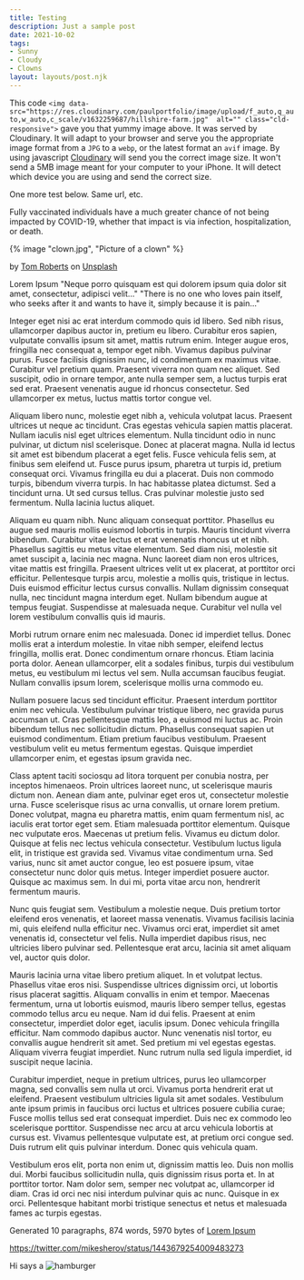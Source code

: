 ```yaml
---
title: Testing
description: Just a sample post
date: 2021-10-02
tags:
- Sunny
- Cloudy
- Clowns
layout: layouts/post.njk
---
```




This code `<img data-src="https://res.cloudinary.com/paulportfolio/image/upload/f_auto,q_auto,w_auto,c_scale/v1632259687/hillshire-farm.jpg"  alt="" class="cld-responsive">` gave you that yummy image above. It was served by Cloudinary. It will adapt to your browser and serve you the appropriate image format from a `JPG` to a `webp`, or the latest format an `avif` image.
By using javascript [Cloudinary](https://cloudinary.com) will send you the correct image size. It won't send a 5MB image meant for your computer to your iPhone. It will detect which device you are using and send the correct size.

One more test below. Same url, etc.


Fully vaccinated individuals have a much greater chance of not being impacted by COVID-19, whether that impact is via infection, hospitalization, or death.

{% image "clown.jpg", "Picture of a clown" %}

<i class="fa-thin fa-camera"></i> by <a href="https://unsplash.com/@tomrdesigns?utm_source=unsplash&utm_medium=referral&utm_content=creditCopyText">Tom Roberts</a> on <a href="https://unsplash.com/s/photos/clowns?utm_source=unsplash&utm_medium=referral&utm_content=creditCopyText">Unsplash</a>

Lorem Ipsum
"Neque porro quisquam est qui dolorem ipsum quia dolor sit amet, consectetur, adipisci velit..."
"There is no one who loves pain itself, who seeks after it and wants to have it, simply because it is pain..."

Integer eget nisi ac erat interdum commodo quis id libero. Sed nibh risus, ullamcorper dapibus auctor in, pretium eu libero. Curabitur eros sapien, vulputate convallis ipsum sit amet, mattis rutrum enim. Integer augue eros, fringilla nec consequat a, tempor eget nibh. Vivamus dapibus pulvinar purus. Fusce facilisis dignissim nunc, id condimentum ex maximus vitae. Curabitur vel pretium quam. Praesent viverra non quam nec aliquet. Sed suscipit, odio in ornare tempor, ante nulla semper sem, a luctus turpis erat sed erat. Praesent venenatis augue id rhoncus consectetur. Sed ullamcorper ex metus, luctus mattis tortor congue vel.

Aliquam libero nunc, molestie eget nibh a, vehicula volutpat lacus. Praesent ultrices ut neque ac tincidunt. Cras egestas vehicula sapien mattis placerat. Nullam iaculis nisl eget ultrices elementum. Nulla tincidunt odio in nunc pulvinar, ut dictum nisl scelerisque. Donec at placerat magna. Nulla id lectus sit amet est bibendum placerat a eget felis. Fusce vehicula felis sem, at finibus sem eleifend ut. Fusce purus ipsum, pharetra ut turpis id, pretium consequat orci. Vivamus fringilla eu dui a placerat. Duis non commodo turpis, bibendum viverra turpis. In hac habitasse platea dictumst. Sed a tincidunt urna. Ut sed cursus tellus. Cras pulvinar molestie justo sed fermentum. Nulla lacinia luctus aliquet.

Aliquam eu quam nibh. Nunc aliquam consequat porttitor. Phasellus eu augue sed mauris mollis euismod lobortis in turpis. Mauris tincidunt viverra bibendum. Curabitur vitae lectus et erat venenatis rhoncus ut et nibh. Phasellus sagittis eu metus vitae elementum. Sed diam nisi, molestie sit amet suscipit a, lacinia nec magna. Nunc laoreet diam non eros ultrices, vitae mattis est fringilla. Praesent ultrices velit ut ex placerat, at porttitor orci efficitur. Pellentesque turpis arcu, molestie a mollis quis, tristique in lectus. Duis euismod efficitur lectus cursus convallis. Nullam dignissim consequat nulla, nec tincidunt magna interdum eget. Nullam bibendum augue at tempus feugiat. Suspendisse at malesuada neque. Curabitur vel nulla vel lorem vestibulum convallis quis id mauris.

Morbi rutrum ornare enim nec malesuada. Donec id imperdiet tellus. Donec mollis erat a interdum molestie. In vitae nibh semper, eleifend lectus fringilla, mollis erat. Donec condimentum ornare rhoncus. Etiam lacinia porta dolor. Aenean ullamcorper, elit a sodales finibus, turpis dui vestibulum metus, eu vestibulum mi lectus vel sem. Nulla accumsan faucibus feugiat. Nullam convallis ipsum lorem, scelerisque mollis urna commodo eu.

Nullam posuere lacus sed tincidunt efficitur. Praesent interdum porttitor enim nec vehicula. Vestibulum pulvinar tristique libero, nec gravida purus accumsan ut. Cras pellentesque mattis leo, a euismod mi luctus ac. Proin bibendum tellus nec sollicitudin dictum. Phasellus consequat sapien ut euismod condimentum. Etiam pretium faucibus vestibulum. Praesent vestibulum velit eu metus fermentum egestas. Quisque imperdiet ullamcorper enim, et egestas ipsum gravida nec.

Class aptent taciti sociosqu ad litora torquent per conubia nostra, per inceptos himenaeos. Proin ultrices laoreet nunc, ut scelerisque mauris dictum non. Aenean diam ante, pulvinar eget eros ut, consectetur molestie urna. Fusce scelerisque risus ac urna convallis, ut ornare lorem pretium. Donec volutpat, magna eu pharetra mattis, enim quam fermentum nisl, ac iaculis erat tortor eget sem. Etiam malesuada porttitor elementum. Quisque nec vulputate eros. Maecenas ut pretium felis. Vivamus eu dictum dolor. Quisque at felis nec lectus vehicula consectetur. Vestibulum luctus ligula elit, in tristique est gravida sed. Vivamus vitae condimentum urna. Sed varius, nunc sit amet auctor congue, leo est posuere ipsum, vitae consectetur nunc dolor quis metus. Integer imperdiet posuere auctor. Quisque ac maximus sem. In dui mi, porta vitae arcu non, hendrerit fermentum mauris.

Nunc quis feugiat sem. Vestibulum a molestie neque. Duis pretium tortor eleifend eros venenatis, et laoreet massa venenatis. Vivamus facilisis lacinia mi, quis eleifend nulla efficitur nec. Vivamus orci erat, imperdiet sit amet venenatis id, consectetur vel felis. Nulla imperdiet dapibus risus, nec ultricies libero pulvinar sed. Pellentesque erat arcu, lacinia sit amet aliquam vel, auctor quis dolor.

Mauris lacinia urna vitae libero pretium aliquet. In et volutpat lectus. Phasellus vitae eros nisi. Suspendisse ultrices dignissim orci, ut lobortis risus placerat sagittis. Aliquam convallis in enim et tempor. Maecenas fermentum, urna ut lobortis euismod, mauris libero semper tellus, egestas commodo tellus arcu eu neque. Nam id dui felis. Praesent at enim consectetur, imperdiet dolor eget, iaculis ipsum. Donec vehicula fringilla efficitur. Nam commodo dapibus auctor. Nunc venenatis nisl tortor, eu convallis augue hendrerit sit amet. Sed pretium mi vel egestas egestas. Aliquam viverra feugiat imperdiet. Nunc rutrum nulla sed ligula imperdiet, id suscipit neque lacinia.

Curabitur imperdiet, neque in pretium ultrices, purus leo ullamcorper magna, sed convallis sem nulla ut orci. Vivamus porta hendrerit erat ut eleifend. Praesent vestibulum ultricies ligula sit amet sodales. Vestibulum ante ipsum primis in faucibus orci luctus et ultrices posuere cubilia curae; Fusce mollis tellus sed erat consequat imperdiet. Duis nec ex commodo leo scelerisque porttitor. Suspendisse nec arcu at arcu vehicula lobortis at cursus est. Vivamus pellentesque vulputate est, at pretium orci congue sed. Duis rutrum elit quis pulvinar interdum. Donec quis vehicula quam.

Vestibulum eros elit, porta non enim ut, dignissim mattis leo. Duis non mollis dui. Morbi faucibus sollicitudin nulla, quis dignissim risus porta et. In at porttitor tortor. Nam dolor sem, semper nec volutpat ac, ullamcorper id diam. Cras id orci nec nisi interdum pulvinar quis ac nunc. Quisque in ex orci. Pellentesque habitant morbi tristique senectus et netus et malesuada fames ac turpis egestas.

Generated 10 paragraphs, 874 words, 5970 bytes of [Lorem Ipsum](https://www.lipsum.com)

https://twitter.com/mikesherov/status/1443679254009483273


Hi says a ![hamburger](https://applegate-paul.mo.cloudinary.net/zoom/hillshire-farm.jpg)

